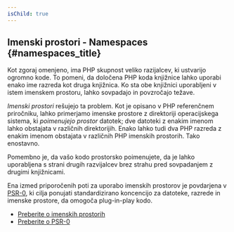 ```yaml
---
isChild: true
---
```


## Imenski prostori - Namespaces {#namespaces_title}

Kot zgoraj omenjeno, ima PHP skupnost veliko razijalcev, ki ustvarijo ogromno kode. To pomeni, da določena PHP koda knjižnice lahko uporabi enako ime razreda kot druga knjižnica. Ko sta obe knjižnici uporabljeni v istem imenskem prostoru, lahko sovpadajo in povzročajo težave.

_Imenski prostori_ rešujejo ta problem. Kot je opisano v PHP referenčnem priročniku, lahko primerjamo imenske prostore z direktoriji operacijskega sistema, ki _poimenujejo prostor_ datotek; dve datoteki z enakim imenom lahko obstajata v različnih direktorijih. Enako lahko tudi dva PHP razreda z enakim imenom obstajata v različnih PHP imenskih prostorih. Tako enostavno.

Pomembno je, da vašo kodo prostorsko poimenujete, da je lahko uporabljena s strani drugih razvijalcev brez strahu pred sovpadanjem z drugimi knjižnicami.

Ena izmed priporočenih poti za uporabo imenskih prostorov je povdarjena v [PSR-0][psr0], ki cilja ponujati standardizirano koncencijo za datoteke, razrede in imenske prostore, da omogoča plug-in-play kodo.

* [Preberite o imenskih prostorih][namespaces]
* [Preberite o PSR-0][psr0]

[namespaces]: http://php.net/manual/en/language.namespaces.php
[psr0]: https://github.com/php-fig/fig-standards/blob/master/accepted/PSR-0.md
